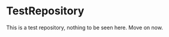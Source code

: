 TestRepository
==============

This is a test repository, nothing to be seen here. Move on now.
 
 
 
